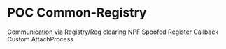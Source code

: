 # POC Common-Registry

Communication via Registry/Reg
clearing NPF
Spoofed Register Callback
Custom AttachProcess
